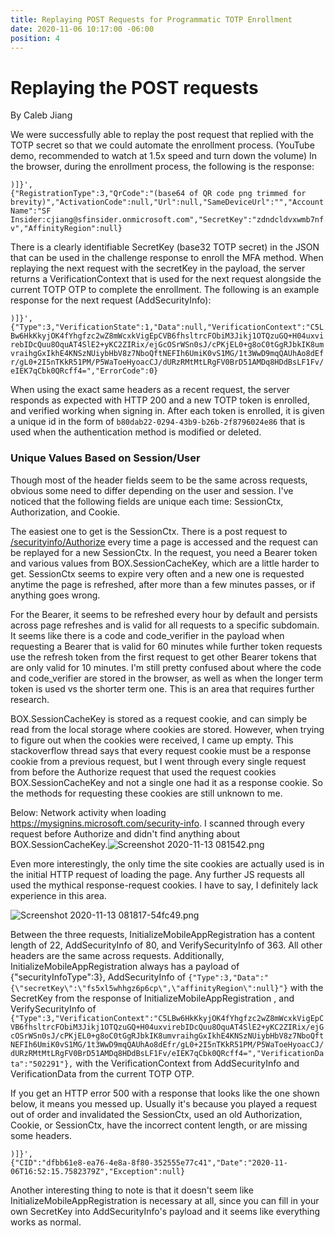 ```yaml
---
title: Replaying POST Requests for Programmatic TOTP Enrollment
date: 2020-11-06 10:17:00 -06:00
position: 4
---
```


# Replaying the POST requests

By Caleb Jiang

We were successfully able to replay the post request that replied with the TOTP secret so that we could automate the enrollment process. (YouTube demo, recommended to watch at 1.5x speed and turn down the volume) In the browser, during the enrollment process, the following is the response:

`)]}',`\
`{"RegistrationType":3,"QrCode":"(base64 of QR code png trimmed for brevity)","ActivationCode":null,"Url":null,"SameDeviceUrl":"","AccountName":"SF Insider:cjiang@sfinsider.onmicrosoft.com","SecretKey":"zdndcldvxwmb7nfv","AffinityRegion":null}`

There is a clearly identifiable SecretKey (base32 TOTP secret) in the JSON that can be used in the challenge response to enroll the MFA method. When replaying the next request with the secretKey in the payload, the server returns a VerificationContext that is used for the next request alongside the current TOTP OTP to complete the enrollment. The following is an example response for the next request (AddSecurityInfo):

`)]}',`\
`{"Type":3,"VerificationState":1,"Data":null,"VerificationContext":"C5LBw6HkKkyjOK4fYhgfzc2wZ8mWcxkVigEpCVB6fhsltrcFObiM3Jikj1OTQzuGQ+H04uxvirebIDcQuu8OquAT4SlE2+yKC2ZIRix/ejGcOSrWSn0sJ/cPKjEL0+g8oC0tGgRJbkIK8umvraihgGxIkhE4KNSzNUiybHbV8z7NboQftNEFIh6UmiK0vS1MG/1t3WwD9mqQAUhAo8dEfr/gL0+2I5nTKkR51PM/P5WaToeHyoacCJ/dURzRMtMtLRgFV0BrD51AMDq8HDdBsLF1Fv/eIEK7qCbk0QRcff4=","ErrorCode":0}`

When using the exact same headers as a recent request, the server responds as expected with HTTP 200 and a new TOTP token is enrolled, and verified working when signing in. After each token is enrolled, it is given a unique id in the form of `b80dab22-0294-43b9-b26b-2f8796024e86` that is used when the authentication method is modified or deleted.

### Unique Values Based on Session/User

Though most of the header fields seem to be the same across requests, obvious some need to differ depending on the user and session. I've noticed that the following fields are unique each time: SessionCtx, Authorization, and Cookie.

The easiest one to get is the SessionCtx. There is a post request to [/securityinfo/Authorize](/totp-enroll-requests/authorize/) every time a page is accessed and the request can be replayed for a new SessionCtx. In the request, you need a Bearer token and various values from BOX.SessionCacheKey, which are a little harder to get. SessionCtx seems to expire very often and a new one is requested anytime the page is refreshed, after more than a few minutes passes, or if anything goes wrong. 

For the Bearer, it seems to be refreshed every hour by default and persists across page refreshes and is valid for all requests to a specific subdomain. It seems like there is a code and code_verifier in the payload when requesting a Bearer that is valid for 60 minutes while further token requests use the refresh token from the first request to get other Bearer tokens that are only valid for 10 minutes. I'm still pretty confused about where the code and code_verifier are stored in the browser, as well as when the longer term token is used vs the shorter term one. This is an area that requires further research.

BOX.SessionCacheKey is stored as a request cookie, and can simply be read from the local storage where cookies are stored. However, when trying to figure out when the cookies were received, I came up empty. This stackoverflow thread says that every request cookie must be a response cookie from a previous request, but I went through every single request from before the Authorize request that used the request cookies BOX.SessionCacheKey and not a single one had it as a response cookie. So the methods for requesting these cookies are still unknown to me.

Below: Network activity when loading https://mysignins.microsoft.com/security-info. I scanned through every request before Authorize and didn't find anything about BOX.SessionCacheKey.![Screenshot 2020-11-13 081542.png](/uploads/Screenshot%202020-11-13%20081542.png)

Even more interestingly, the only time the site cookies are actually used is in the initial HTTP request of loading the page. Any further JS requests all used the mythical response-request cookies. I have to say, I definitely lack experience in this area.

![Screenshot 2020-11-13 081817-54fc49.png](/uploads/Screenshot%202020-11-13%20081817-54fc49.png)

Between the three requests, InitializeMobileAppRegistration has a content length of 22, AddSecurityInfo of 80, and VerifySecurityInfo of 363. All other headers are the same across requests. Additionally, InitializeMobileAppRegistration always has a payload of {"securityInfoType":3}, AddSecurityInfo of `{"Type":3,"Data":"{\"secretKey\":\"fs5xl5whhgz6p6cp\",\"affinityRegion\":null}"}` with the SecretKey from the response of InitializeMobileAppRegistration , and VerifySecurityInfo of `{"Type":3,"VerificationContext":"C5LBw6HkKkyjOK4fYhgfzc2wZ8mWcxkVigEpCVB6fhsltrcFObiM3Jikj1OTQzuGQ+H04uxvirebIDcQuu8OquAT4SlE2+yKC2ZIRix/ejGcOSrWSn0sJ/cPKjEL0+g8oC0tGgRJbkIK8umvraihgGxIkhE4KNSzNUiybHbV8z7NboQftNEFIh6UmiK0vS1MG/1t3WwD9mqQAUhAo8dEfr/gL0+2I5nTKkR51PM/P5WaToeHyoacCJ/dURzRMtMtLRgFV0BrD51AMDq8HDdBsLF1Fv/eIEK7qCbk0QRcff4=","VerificationData":"502291"},` with the VerificationContext from AddSecurityInfo and VerificationData from the current TOTP OTP.

If you get an HTTP error 500 with a response that looks like the one shown below, it means you messed up. Usually it's because you played a request out of order and invalidated the SessionCtx, used an old Authorization, Cookie, or SessionCtx, have the incorrect content length, or are missing some headers.

`)]}',`\
`{"CID":"dfbb61e8-ea76-4e8a-8f80-352555e77c41","Date":"2020-11-06T16:52:15.7582379Z","Exception":null}`

Another interesting thing to note is that it doesn't seem like InitializeMobileAppRegistration is necessary at all, since you can fill in your own SecretKey into AddSecurityInfo's payload and it seems like everything works as normal.